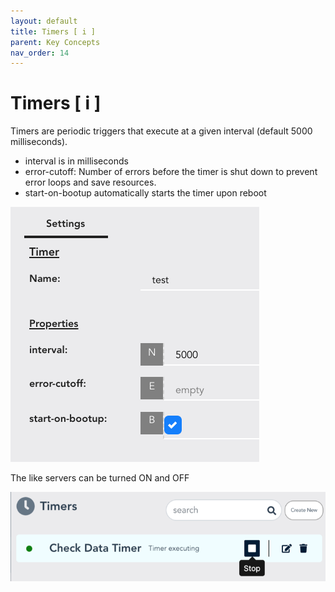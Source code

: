 ```yaml
---
layout: default
title: Timers [ i ]
parent: Key Concepts
nav_order: 14
---
```


# Timers [ i ]
Timers are periodic triggers that execute at a given interval (default 5000 milliseconds).

* interval is in milliseconds
* error-cutoff: Number of errors before the timer is shut down to prevent error loops and save resources.
* start-on-bootup automatically starts the timer upon reboot

![Timer](/assets/images/timer.png)

The like servers can be turned ON and OFF

![Timer](/assets/images/timer1.png)

